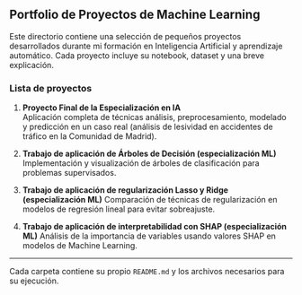 ## Portfolio de Proyectos de Machine Learning

Este directorio contiene una selección de pequeños proyectos desarrollados durante mi formación en Inteligencia Artificial y aprendizaje automático. Cada proyecto incluye su notebook, dataset y una breve explicación.

### Lista de proyectos

1. **Proyecto Final de la Especialización en IA**  
   Aplicación completa de técnicas análisis, preprocesamiento, modelado y predicción en un caso real (análisis de lesividad en accidentes de tráfico en la Comunidad de Madrid).

2. **Trabajo de aplicación de Árboles de Decisión (especialización ML)**
   Implementación y visualización de árboles de clasificación para problemas supervisados.

4. **Trabajo de aplicación de regularización Lasso y Ridge (especialización ML)**
   Comparación de técnicas de regularización en modelos de regresión lineal para evitar sobreajuste.

6. **Trabajo de aplicación de interpretabilidad con SHAP (especialización ML)**
   Análisis de la importancia de variables usando valores SHAP en modelos de Machine Learning.

---

Cada carpeta contiene su propio `README.md` y los archivos necesarios para su ejecución.
